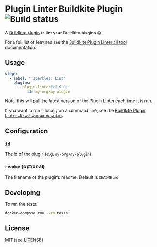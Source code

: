 # Plugin Linter Buildkite Plugin ![Build status](https://badge.buildkite.com/6a0a80700a07fdead547632d8fdf57447bf1db7b25fa96aebf.svg?branch=master)

A [Buildkite plugin](https://buildkite.com/docs/agent/v3/plugins) to lint your Buildkite plugins 😱

For a full list of features see the [Buildkite Plugin Linter cli tool documentation](https://github.com/buildkite-plugins/buildkite-plugin-linter).

## Usage

```yaml
steps:
  - label: ":sparkles: Lint"
    plugins:
      - plugin-linter#v2.0.0:
          id: my-org/my-plugin
```

Note: this will pull the latest version of the Plugin Linter each time it is run.

If you want to run it locally on a command line, see the [Buildkite Plugin Linter cli tool documentation](https://github.com/buildkite-plugins/buildkite-plugin-linter).

## Configuration

### `id`

The id of the plugin (e.g. `my-org/my-plugin`)

### `readme` (optional)

The filename of the plugin’s readme. Default is `README.md`

## Developing

To run the tests:

```bash
docker-compose run --rm tests
```

## License

MIT (see [LICENSE](LICENSE))